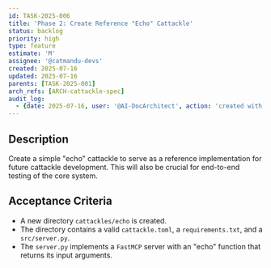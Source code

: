 ```yaml
---
id: TASK-2025-006
title: 'Phase 2: Create Reference "Echo" Cattackle'
status: backlog
priority: high
type: feature
estimate: 'M'
assignee: '@catmandu-devs'
created: 2025-07-16
updated: 2025-07-16
parents: [TASK-2025-001]
arch_refs: [ARCH-cattackle-spec]
audit_log:
  - {date: 2025-07-16, user: '@AI-DocArchitect', action: 'created with status backlog'}
---
```

## Description
Create a simple "echo" cattackle to serve as a reference implementation for future cattackle development. This will also be crucial for end-to-end testing of the core system.

## Acceptance Criteria
- A new directory `cattackles/echo` is created.
- The directory contains a valid `cattackle.toml`, a `requirements.txt`, and a `src/server.py`.
- The `server.py` implements a `FastMCP` server with an "echo" function that returns its input arguments.
